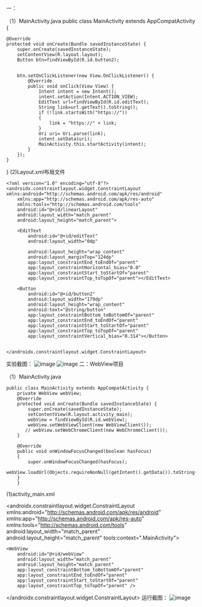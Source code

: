 一：

（1）MainActivity.java
public class MainActivity extends AppCompatActivity {

    @Override
    protected void onCreate(Bundle savedInstanceState) {
        super.onCreate(savedInstanceState);
        setContentView(R.layout.layout);
        Button btn=findViewById(R.id.button2);


        btn.setOnClickListener(new View.OnClickListener() {
            @Override
            public void onClick(View View) {
                Intent intent = new Intent();
                intent.setAction(Intent.ACTION_VIEW);
                EditText url=findViewById(R.id.editText);
                String link=url.getText().toString();
                if (!link.startsWith("https://"))
                {
                    link = "https://" + link;
                }
                Uri uri= Uri.parse(link);
                intent.setData(uri);
                MainActivity.this.startActivity(intent);
            }
        });
    }
}
(2)Layout.xml布局文件


```
<?xml version="1.0" encoding="utf-8"?>
<androidx.constraintlayout.widget.ConstraintLayout xmlns:android="http://schemas.android.com/apk/res/android"
    xmlns:app="http://schemas.android.com/apk/res-auto"
    xmlns:tools="http://schemas.android.com/tools"
    android:id="@+id/linearLayout"
    android:layout_width="match_parent"
    android:layout_height="match_parent">

    <EditText
        android:id="@+id/editText"
        android:layout_width="0dp"

        android:layout_height="wrap_content"
        android:layout_marginTop="124dp"
        app:layout_constraintEnd_toEndOf="parent"
        app:layout_constraintHorizontal_bias="0.0"
        app:layout_constraintStart_toStartOf="parent"
        app:layout_constraintTop_toTopOf="parent"></EditText>

    <Button
        android:id="@+id/button2"
        android:layout_width="179dp"
        android:layout_height="wrap_content"
        android:text="@string/button"
        app:layout_constraintBottom_toBottomOf="parent"
        app:layout_constraintEnd_toEndOf="parent"
        app:layout_constraintStart_toStartOf="parent"
        app:layout_constraintTop_toTopOf="parent"
        app:layout_constraintVertical_bias="0.314"></Button>


</androidx.constraintlayout.widget.ConstraintLayout>
```

实验截图：
![image](https://github.com/xieyuanping/863722438/blob/master/%E5%AE%9E%E9%AA%8C%E5%9B%9B%E5%9B%BE%E7%89%87/QQ%E6%88%AA%E5%9B%BE20201124001716.png)
![image](https://github.com/xieyuanping/863722438/blob/master/%E5%AE%9E%E9%AA%8C%E5%9B%9B%E5%9B%BE%E7%89%87/QQ%E6%88%AA%E5%9B%BE20201124001808.png)
二：WebView项目

（1）MainActivity.java


```
public class MainActivity extends AppCompatActivity {
    private WebView webView;
    @Override
    protected void onCreate(Bundle savedInstanceState) {
        super.onCreate(savedInstanceState);
        setContentView(R.layout.activity_main);
        webView = findViewById(R.id.webView);
        webView.setWebViewClient(new WebViewClient());
       // webView.setWebChromeClient(new WebChromeClient());
    }

    @Override
    public void onWindowFocusChanged(boolean hasFocus)
    {
        super.onWindowFocusChanged(hasFocus);
        webView.loadUrl(Objects.requireNonNull(getIntent().getData()).toString());
    }
    }
```

(1)activity_main.xml
<?xml version="1.0" encoding="utf-8"?>
<androidx.constraintlayout.widget.ConstraintLayout xmlns:android="http://schemas.android.com/apk/res/android"
    xmlns:app="http://schemas.android.com/apk/res-auto"
    xmlns:tools="http://schemas.android.com/tools"
    android:layout_width="match_parent"
    android:layout_height="match_parent"
    tools:context=".MainActivity">

    <WebView
        android:id="@+id/webView"
        android:layout_width="match_parent"
        android:layout_height="match_parent"
        app:layout_constraintBottom_toBottomOf="parent"
        app:layout_constraintEnd_toEndOf="parent"
        app:layout_constraintStart_toStartOf="parent"
        app:layout_constraintTop_toTopOf="parent" />

</androidx.constraintlayout.widget.ConstraintLayout>
运行截图：
![image](https://github.com/xieyuanping/863722438/blob/master/%E5%AE%9E%E9%AA%8C%E5%9B%9B%E5%9B%BE%E7%89%87/QQ%E6%88%AA%E5%9B%BE20201124001827.png)
